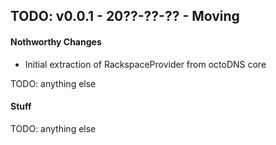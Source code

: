 ## TODO: v0.0.1 - 20??-??-?? - Moving

#### Nothworthy Changes

* Initial extraction of RackspaceProvider from octoDNS core

TODO: anything else

#### Stuff

TODO: anything else
